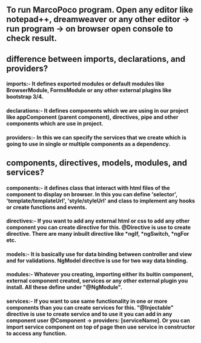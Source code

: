 ## To run MarcoPoco program. Open any editor like notepad++, dreamweaver or any other editor -> run program -> on browser open console to check result. 

## difference between imports, declarations, and providers?

#### imports:- It defines exported modules or default modules like BrowserModule, FormsModule or any other external plugins like bootstrap 3/4.

#### declarations:- It defines components which we are using in our project like appComponent (parent component), directives, pipe and other components which are use in project.

#### providers:- In this we can specify the services that we create which is going to use in single or multiple components as a dependency.

## components, directives, models, modules, and services?

#### components:- it defines class that interact with html files of the component to display on browser. In this you can define 'selector', 'template/templateUrl', 'style/styleUrl' and class to implement any hooks or create functions and events.

#### directives:- If you want to add any external html or css to add any other component you can create directive for this. @Directive is use to create directive. There are many inbuilt directive like *ngIf, *ngSwitch, *ngFor etc.

#### models:- It is basically use for data binding between controller and view and for validations. NgModel directive is use for two way data binding.

#### modules:- Whatever you creating, importing either its buitin component, external component created, services or any other external plugin you install. All these define under "@NgModule".

#### services:- If you want to use same functionality in one or more components than you can create services for this. "@Injectable" directive is use to create service and  to use it you can add in any component user @Component -> providers: [serviceName]. Or you can import service component on top of page then use service in constructor to access any function.

